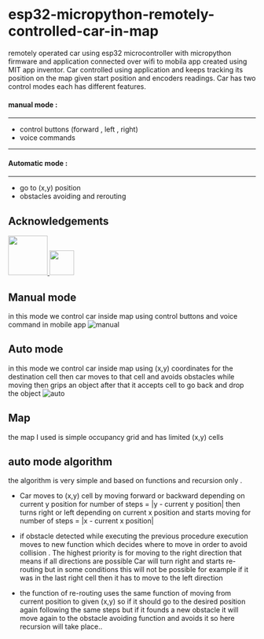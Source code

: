 
# esp32-micropython-remotely-controlled-car-in-map

remotely operated car using esp32 microcontroller with micropython firmware and application connected over wifi to mobila app created using MIT app inventor. Car controlled using application and keeps tracking its position on the map given start position and encoders readings. Car has two control modes each has different features.

#### manual mode :
---
- control buttons (forward , left , right)
- voice commands 
-------

#### Automatic mode :
-------
- go to (x,y) position
- obstacles avoiding and rerouting  
## Acknowledgements
<a href="https://appinventor.mit.edu/">
<img src="https://community.appinventor.mit.edu/uploads/default/original/3X/7/c/7c8b59c5b1b374747bd042cc1a052ca161689272.png" /img width=80>
</a>
<a href="https://micropython.org/">
<img src="https://upload.wikimedia.org/wikipedia/commons/4/4e/Micropython-logo.svg" /img width=50>
</a>
 
## Manual mode 

in this mode we control car inside map using control buttons and voice command in mobile app
![manual](https://github.com/Mohammed-Rashad-Nasr/esp32-micropython-remotely-controlled-car-in-map/blob/main/manual.gif)

## Auto mode 

in this mode we control car inside map using (x,y) coordinates for the destination cell then car moves to that cell and avoids obstacles while moving then grips an object after that it accepts cell to go back and drop the object
![auto](https://github.com/Mohammed-Rashad-Nasr/esp32-micropython-remotely-controlled-car-in-map/blob/main/auto.gif)


## Map 

the map I used is simple occupancy grid and has limited (x,y) cells 


## auto mode algorithm 
the algorithm is very simple and based on functions and recursion only . 
- Car moves to (x,y) cell by moving forward or backward depending on current y position for number of steps = |y - current y position| then turns right or left depending on current x position and starts moving for number of steps = |x - current x position|

- if obstacle detected while executing the previous procedure execution moves to new function which decides where to move in order to avoid collision . The highest priority is for moving to the right direction that means if all directions are possible Car will turn right and starts re-routing but in some conditions this will not be possible for example if it was in the last right cell then it has to move to the left direction 

- the function of re-routing uses the same function of moving from current position to given (x,y) so if it should go to the desired position again following the same steps but if it founds a new obstacle it will move again to the obstacle avoiding function and avoids it so here recursion will take place..


